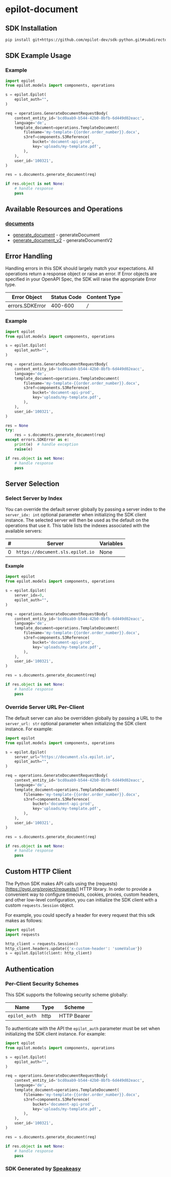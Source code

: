 # epilot-document

<!-- Start SDK Installation [installation] -->
## SDK Installation

```bash
pip install git+https://github.com/epilot-dev/sdk-python.git#subdirectory=document
```
<!-- End SDK Installation [installation] -->

<!-- Start SDK Example Usage [usage] -->
## SDK Example Usage

### Example

```python
import epilot
from epilot.models import components, operations

s = epilot.Epilot(
    epilot_auth="",
)

req = operations.GenerateDocumentRequestBody(
    context_entity_id='bcd0aab9-b544-42b0-8bfb-6d449d02eacc',
    language='de',
    template_document=operations.TemplateDocument(
        filename='my-template-{{order.order_number}}.docx',
        s3ref=components.S3Reference(
            bucket='document-api-prod',
            key='uploads/my-template.pdf',
        ),
    ),
    user_id='100321',
)

res = s.documents.generate_document(req)

if res.object is not None:
    # handle response
    pass
```
<!-- End SDK Example Usage [usage] -->

<!-- Start Available Resources and Operations [operations] -->
## Available Resources and Operations

### [documents](docs/sdks/documents/README.md)

* [generate_document](docs/sdks/documents/README.md#generate_document) - generateDocument
* [generate_document_v2](docs/sdks/documents/README.md#generate_document_v2) - generateDocumentV2
<!-- End Available Resources and Operations [operations] -->

<!-- Start Error Handling [errors] -->
## Error Handling

Handling errors in this SDK should largely match your expectations.  All operations return a response object or raise an error.  If Error objects are specified in your OpenAPI Spec, the SDK will raise the appropriate Error type.

| Error Object    | Status Code     | Content Type    |
| --------------- | --------------- | --------------- |
| errors.SDKError | 400-600         | */*             |

### Example

```python
import epilot
from epilot.models import components, operations

s = epilot.Epilot(
    epilot_auth="",
)

req = operations.GenerateDocumentRequestBody(
    context_entity_id='bcd0aab9-b544-42b0-8bfb-6d449d02eacc',
    language='de',
    template_document=operations.TemplateDocument(
        filename='my-template-{{order.order_number}}.docx',
        s3ref=components.S3Reference(
            bucket='document-api-prod',
            key='uploads/my-template.pdf',
        ),
    ),
    user_id='100321',
)

res = None
try:
    res = s.documents.generate_document(req)
except errors.SDKError as e:
    print(e)  # handle exception
    raise(e)

if res.object is not None:
    # handle response
    pass
```
<!-- End Error Handling [errors] -->

<!-- Start Server Selection [server] -->
## Server Selection

### Select Server by Index

You can override the default server globally by passing a server index to the `server_idx: int` optional parameter when initializing the SDK client instance. The selected server will then be used as the default on the operations that use it. This table lists the indexes associated with the available servers:

| # | Server | Variables |
| - | ------ | --------- |
| 0 | `https://document.sls.epilot.io` | None |

#### Example

```python
import epilot
from epilot.models import components, operations

s = epilot.Epilot(
    server_idx=0,
    epilot_auth="",
)

req = operations.GenerateDocumentRequestBody(
    context_entity_id='bcd0aab9-b544-42b0-8bfb-6d449d02eacc',
    language='de',
    template_document=operations.TemplateDocument(
        filename='my-template-{{order.order_number}}.docx',
        s3ref=components.S3Reference(
            bucket='document-api-prod',
            key='uploads/my-template.pdf',
        ),
    ),
    user_id='100321',
)

res = s.documents.generate_document(req)

if res.object is not None:
    # handle response
    pass
```


### Override Server URL Per-Client

The default server can also be overridden globally by passing a URL to the `server_url: str` optional parameter when initializing the SDK client instance. For example:
```python
import epilot
from epilot.models import components, operations

s = epilot.Epilot(
    server_url="https://document.sls.epilot.io",
    epilot_auth="",
)

req = operations.GenerateDocumentRequestBody(
    context_entity_id='bcd0aab9-b544-42b0-8bfb-6d449d02eacc',
    language='de',
    template_document=operations.TemplateDocument(
        filename='my-template-{{order.order_number}}.docx',
        s3ref=components.S3Reference(
            bucket='document-api-prod',
            key='uploads/my-template.pdf',
        ),
    ),
    user_id='100321',
)

res = s.documents.generate_document(req)

if res.object is not None:
    # handle response
    pass
```
<!-- End Server Selection [server] -->

<!-- Start Custom HTTP Client [http-client] -->
## Custom HTTP Client

The Python SDK makes API calls using the (requests)[https://pypi.org/project/requests/] HTTP library.  In order to provide a convenient way to configure timeouts, cookies, proxies, custom headers, and other low-level configuration, you can initialize the SDK client with a custom `requests.Session` object.

For example, you could specify a header for every request that this sdk makes as follows:
```python
import epilot
import requests

http_client = requests.Session()
http_client.headers.update({'x-custom-header': 'someValue'})
s = epilot.Epilot(client: http_client)
```
<!-- End Custom HTTP Client [http-client] -->

<!-- Start Authentication [security] -->
## Authentication

### Per-Client Security Schemes

This SDK supports the following security scheme globally:

| Name          | Type          | Scheme        |
| ------------- | ------------- | ------------- |
| `epilot_auth` | http          | HTTP Bearer   |

To authenticate with the API the `epilot_auth` parameter must be set when initializing the SDK client instance. For example:
```python
import epilot
from epilot.models import components, operations

s = epilot.Epilot(
    epilot_auth="",
)

req = operations.GenerateDocumentRequestBody(
    context_entity_id='bcd0aab9-b544-42b0-8bfb-6d449d02eacc',
    language='de',
    template_document=operations.TemplateDocument(
        filename='my-template-{{order.order_number}}.docx',
        s3ref=components.S3Reference(
            bucket='document-api-prod',
            key='uploads/my-template.pdf',
        ),
    ),
    user_id='100321',
)

res = s.documents.generate_document(req)

if res.object is not None:
    # handle response
    pass
```
<!-- End Authentication [security] -->

<!-- Placeholder for Future Speakeasy SDK Sections -->



### SDK Generated by [Speakeasy](https://docs.speakeasyapi.dev/docs/using-speakeasy/client-sdks)
